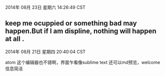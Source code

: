 
2014年 08月 23日 星期六 14:26:49 CST

keep me ocuppied or something bad may happen.But if I am displine, nothing will happen at all .
------
2014年 08月 21日 星期四 20:40:04 CST

atom 这个编辑器也不错啊，界面乍看像sublime text 还可以md预览，welcome信息简洁
